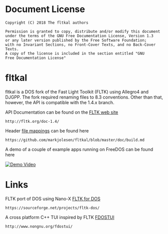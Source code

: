 # Document License

    Copyright (C) 2018 The fltkal authors

    Permission is granted to copy, distribute and/or modify this document
    under the terms of the GNU Free Documentation License, Version 1.3
    or any later version published by the Free Software Foundation;
    with no Invariant Sections, no Front-Cover Texts, and no Back-Cover Texts.
    A copy of the license is included in the section entitled "GNU
    Free Documentation License"

# fltkal

fltkal is a DOS fork of the Fast Light Toolkit (FLTK) using Allegro4 and DJGPP.
The fork required renaming files to 8.3 conventions. Other than that, however,
the API is compatible with the 1.4.x branch.

API Documentation can be found on the [FLTK web site](http://fltk.org/doc-1.4/)

```
http://fltk.org/doc-1.4/
```

Header [file mappings](doc/filemap.md) can be found here

```
https://github.com/markjolesen/fltkal/blob/master/doc/build.md
```

A demo of a couple of example apps running on FreeDOS can be found here

[![Demo Video](http://img.youtube.com/vi/FpA-R-ko_z4/0.jpg)](http://www.youtube.com/watch?v=FpA-R-ko_z4)

# Links

FLTK port of DOS using Nano-X
[FLTK for DOS](https://sourceforge.net/projects/fltk-dos/)

```
https://sourceforge.net/projects/fltk-dos/
```

A cross platform C++ TUI inspired by FLTK
[FDOSTUI](http://www.nongnu.org/fdostui/)

```
http://www.nongnu.org/fdostui/
```

